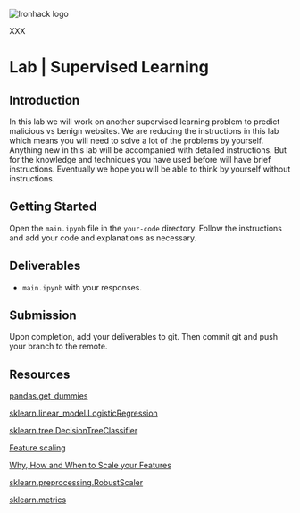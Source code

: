 ![Ironhack logo](https://i.imgur.com/1QgrNNw.png)

XXX

# Lab | Supervised Learning

## Introduction

In this lab we will work on another supervised learning problem to predict malicious vs benign websites. We are reducing the instructions in this lab which means you will need to solve a lot of the problems by yourself. Anything new in this lab will be accompanied with detailed instructions. But for the knowledge and techniques you have used before will have brief instructions. Eventually we hope you will be able to think by yourself without instructions.

## Getting Started

Open the `main.ipynb` file in the `your-code` directory. Follow the instructions and add your code and explanations as necessary.

## Deliverables

- `main.ipynb` with your responses.

## Submission

Upon completion, add your deliverables to git. Then commit git and push your branch to the remote.

## Resources

[pandas.get_dummies](https://pandas.pydata.org/pandas-docs/stable/generated/pandas.get_dummies.html)

[sklearn.linear_model.LogisticRegression](https://scikit-learn.org/stable/modules/generated/sklearn.linear_model.LogisticRegression.html)

[sklearn.tree.DecisionTreeClassifier](https://scikit-learn.org/stable/modules/generated/sklearn.tree.DecisionTreeClassifier.html)

[Feature scaling](https://en.wikipedia.org/wiki/Feature_scaling)

[Why, How and When to Scale your Features](https://medium.com/greyatom/why-how-and-when-to-scale-your-features-4b30ab09db5e)

[sklearn.preprocessing.RobustScaler](https://scikit-learn.org/stable/modules/generated/sklearn.preprocessing.RobustScaler.html)

[sklearn.metrics](https://scikit-learn.org/stable/modules/classes.html#module-sklearn.metrics)